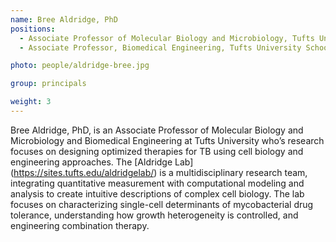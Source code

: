 ```yaml
---
name: Bree Aldridge, PhD
positions:
  - Associate Professor of Molecular Biology and Microbiology, Tufts University School of Medicine
  - Associate Professor, Biomedical Engineering, Tufts University School of Engineering

photo: people/aldridge-bree.jpg

group: principals

weight: 3
---
```


Bree Aldridge, PhD, is an Associate Professor of Molecular Biology and Microbiology and Biomedical Engineering at Tufts University who’s research focuses on designing optimized therapies for TB using cell biology and engineering approaches. The [Aldridge Lab] (https://sites.tufts.edu/aldridgelab/) is a multidisciplinary research team, integrating quantitative measurement with computational modeling and analysis to create intuitive descriptions of complex cell biology. The lab focuses on characterizing single-cell determinants of mycobacterial drug tolerance, understanding how growth heterogeneity is controlled, and engineering combination therapy.
